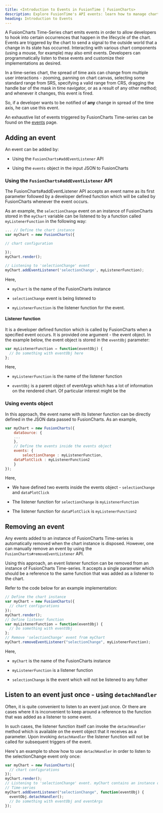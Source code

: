 ```yaml
---
title: <Introduction to Events in FusionTime | FusionCharts>
description: Explore FusionTime's API events: learn how to manage chart interactions with detailed documentation on event handling in FusionTime by FusionCharts. Check now!
heading: Introduction to Events
---
```


A FusionCharts Time-Series chart emits events in order to allow developers to hook into certain occurrences that happen in the lifecycle of the chart. Events are triggered by the chart to send a signal to the outside world that a change in its state has occurred. Interacting with various chart components (using a mouse, for example) may also emit events. Developers can programmatically listen to these events and customize their implementations as desired.

In a time-series chart, the spread of time axis can change from multiple user interactions - zooming, panning on chart canvas, selecting some standard range from SRS, specifying a valid range from CRS, dragging the handle bar of the mask in time navigator, or as a result of any other method; and whenever it changes, this event is fired.

So, if a developer wants to be notified of **any** change in spread of the time axis, he can use this event.

An exhaustive list of events triggered by FusionCharts Time-series can be found on the [events](/fusiontime/api/fusiontime-events) page.

## Adding an event

An event can be added by:

- Using the `FusionCharts#addEventListener` API

- Using the `events` object in the input JSON to FusionCharts

### Using the `FusionCharts#addEventListener` API

The FusionCharts#addEventListener API accepts an event name as its first parameter followed by a developer defined function which will be called by FusionCharts whenever the event occurs.

As an example, the `selectionChange` event on an instance of FusionCharts stored in the `myChart` variable can be listened to by a function called `myListenerFunction` in the following way:

```javascript
... // Define the chart instance
var myChart = new FusionCharts({

// chart configuration

});
myChart.render();

// Listening to 'selectionChange' event
myChart.addEventListener('selectionChange', myListenerFunction);
```

Here,

- `myChart` is the name of the FusionCharts instance

- `selectionChange` event is being listened to

- `myListenerFunction` is the listener function for the event.

#### Listener function

It is a developer defined function which is called by FusionCharts when a specified event occurs. It is provided one argument - the event object. In the example below, the event object is stored in the `eventObj` parameter:

```javascript
var myListenerFunction = function(eventObj) {
  // Do something with eventObj here
};
```

Here,

- `myListenerFunction` is the name of the listener function

- `eventObj` is a parent object of eventArgs which has a lot of information on the rendered chart. Of particular interest might be the

### Using events object

In this approach, the event name with its listener function can be directly defined in the JSON data passed to FusionCharts. As an example,

```javascript
var myChart = new FusionCharts({
	dataSource: {
	...
	},
	// Define the events inside the events object
	events: {
		selectionChange : myListenerFunction,
	dataPlotClick : myListenerFunction2
	}
});
```

Here,

- We have defined two events inside the events object - `selectionChange` and `dataPlotClick`

- The listener function for `selectionChange` is `myListenerFunction`

- The listener function for `dataPlotClick` is `myListenerFunction2`

## Removing an event

Any events added to an instance of FusionCharts Time-series is automatically removed when the chart instance is disposed. However, one can manually remove an event by using the `FusionCharts#removeEventListener` API.

Using this approach, an event listener function can be removed from an instance of FusionCharts Time-series. It accepts a single parameter which should be a reference to the same function that was added as a listener to the chart.

Refer to the code below for an example implementation:

```javascript
// Define the chart instance
var myChart = new FusionCharts({
  // chart configurations
});
myChart.render();
// Define listener function
var myListenerFunction = function(eventObj) {
  // Do something with eventObj
};
// Remove 'selectionChange' event from myChart
myChart.removeEventListener("selectionChange", myListenerFunction);
```

Here,

- `myChart` is the name of the FusionCharts instance

- `myListenerFunction` is a listener function

- `selectionChange` is the event which will not be listened to any futher

## Listen to an event just once - using `detachHandler`

Often, it is quite convenient to listen to an event just once. Or there are cases where it is inconvenient to keep around a reference to the function that was added as a listener to some event.

In such cases, the listener function itself can invoke the `detachHandler` method which is available on the event object that it receives as a parameter. Upon invoking `detachHandler` the listener function will not be called for subsequent triggers of the event.

Here's an example to show how to use `detachHandler` in order to listen to the selectionChange event only once:

```javascript
var myChart = new FusionCharts({
  // chart configurations
});
myChart.render();
// Listening to 'selectionChange' event. myChart contains an instance of FusionCharts
// Time-series
myChart.addEventListener("selectionChange", function(eventObj) {
  eventObj.detachHandler();
  // Do something with eventObj and eventArgs
});
```
